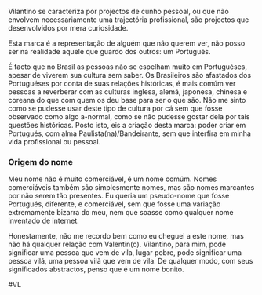 Vilantino se caracteriza por projectos de cunho pessoal, ou que não envolvem necessariamente uma trajectória profissional, são projectos que desenvolvidos por mera curiosidade.

Esta marca é a representação de alguém que não querem ver, não posso ser na realidade aquele que guardo dos outros: um Portugués. 

É facto que no Brasil as pessoas não se espelham muito em Portuguéses, apesar de viverem sua cultura sem saber. Os Brasileiros são afastados dos Portuguéses por conta de suas relações históricas, é mais comúm ver pessoas a reverberar com as culturas inglesa, alemã, japonesa, chinesa e coreana do que com quem os deu base para ser o que são. Não me sinto como se pudesse usar deste tipo de cultura por cá sem que fosse observado como algo a-normal, como se não pudesse gostar dela por tais questões históricas. Posto isto, eis a criação desta marca: poder criar em Portugués, com alma Paulista(na)/Bandeirante, sem que interfira em minha vida profissional ou pessoal.

### Origem do nome

Meu nome não é muito comerciável, é um nome comúm. Nomes comerciáveis também são simplesmente nomes, mas são nomes marcantes por não serem tão presentes. Eu queria um pseudo-nome que fosse Portugués, diferente, e comerciável, sem que fosse uma variação extremamente bizarra do meu, nem que soasse como qualquer nome inventado de internet. 

Honestamente, não me recordo bem como eu cheguei a este nome, mas não há qualquer relação com Valentin(o). Vilantino, para mim, pode significar uma pessoa que vem de vila, lugar pobre, pode significar uma pessoa vilã, uma pessoa vilã que vem de vila. De qualquer modo, com seus significados abstractos, penso que é um nome bonito.

#VL 